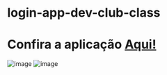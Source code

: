 # login-app-dev-club-class

# Confira a aplicação <a href="https://login-app-dev-club-class.netlify.app">Aqui!</a>

![image](https://user-images.githubusercontent.com/82785683/190295521-596a5e22-6336-4d1d-8d61-a859c467ed9d.png)
![image](https://user-images.githubusercontent.com/82785683/190295547-3e7666d2-4ad9-4b84-b17a-eacfb18facd1.png)
